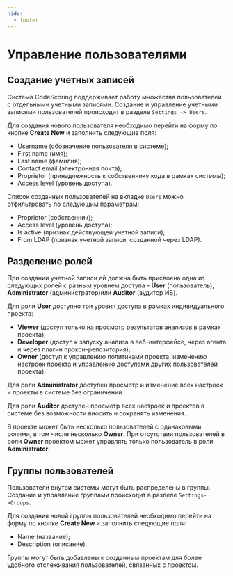 ```yaml
---
hide:
  - footer
---
```


# Управление пользователями

## Создание учетных записей

Система CodeScoring поддерживает работу множества пользователей с отдельными учетными записями. Создание и управление учетными записями пользователей происходит в разделе `Settings -> Users`. 

Для создания нового пользователя необходимо перейти на форму по кнопке **Create New** и заполнить следующие поля:

- Username (обозначение пользователя в системе);
- First name (имя);
- Last name (фамилия);
- Contact email (электронная почта);
- Proprietor (принадлежность к собственнику кода в рамках системы);
- Access level (уровень доступа).

Список созданных пользователей на вкладке `Users` можно отфильтровать по следующим параметрам:

- Proprietor (собственник);
- Access level (уровень доступа); 
- Is active (признак действующей учетной записи);
- From LDAP (признак учетной записи, созданной через LDAP).

## Разделение ролей

При создании учетной записи ей должна быть присвоена одна из следующих ролей с разным уровнем доступа - **User** (пользователь), **Administrator** (администратор)или **Auditor** (аудитор ИБ).

Для роли **User** доступно три уровня доступа в рамках индивидуального проекта:

- **Viewer** (доступ только на просмотр результатов анализов в рамках проекта);
- **Developer** (доступ к запуску анализа в веб-интерфейсе, через агента и через плагин прокси-репозитория);
- **Owner** (доступ к управлению политиками проекта, изменению настроек проекта и управлению доступами других пользователей проекта).

Для роли **Administrator** доступен просмотр и изменение всех настроек и проекты в системе без ограничений.

Для роли **Auditor** доступен просмотр всех настроек и проектов в системе без возможности вносить и сохранять изменения.

В проекте может быть несколько пользователей с одинаковыми ролями, в том числе несколько **Owner**. При отсутствии пользователей в роли **Owner** проектом может управлять только пользователь в роли **Administrator**.

## Группы пользователей

Пользователи внутри системы могут быть распределены в группы. Создание и управление группами происходит в разделе `Settings->Groups`. 

Для создания новой группы пользователей необходимо перейти на форму по кнопке **Create New** и заполнить следующие поля:

- Name (название);
- Description (описание).

Группы могут быть добавлены к созданным проектам для более удобного отслеживания пользователей, связанных с проектом.


